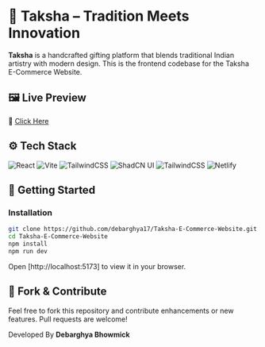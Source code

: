 # 🌿 Taksha – Tradition Meets Innovation

**Taksha** is a handcrafted gifting platform that blends traditional Indian artistry with modern design. This is the frontend codebase for the Taksha E-Commerce Website.

## 🖼️ Live Preview

🔗 [Click Here](https://takshaveda.netlify.app/)

## ⚙️ Tech Stack

![React](https://img.shields.io/badge/React-20232A?style=for-the-badge&logo=react&logoColor=61DAFB)
![Vite](https://img.shields.io/badge/Vite-646CFF?style=for-the-badge&logo=vite&logoColor=white)
![TailwindCSS](https://img.shields.io/badge/TailwindCSS-38B2AC?style=for-the-badge&logo=tailwind-css&logoColor=white)
![ShadCN UI](https://img.shields.io/badge/ShadCN_UI-000000?style=for-the-badge&logo=vercel&logoColor=white)
![TailwindCSS](https://img.shields.io/badge/TailwindCSS-38B2AC?style=for-the-badge&logo=tailwind-css&logoColor=white)
![Netlify](https://img.shields.io/badge/Netlify-00C7B7?style=for-the-badge&logo=netlify&logoColor=white)

## 🚀 Getting Started

### Installation

```bash
git clone https://github.com/debarghya17/Taksha-E-Commerce-Website.git
cd Taksha-E-Commerce-Website
npm install
npm run dev
```

Open [http://localhost:5173] to view it in your browser.

## 🍴 Fork & Contribute

Feel free to fork this repository and contribute enhancements or new features. Pull requests are welcome!



Developed By **Debarghya Bhowmick**
